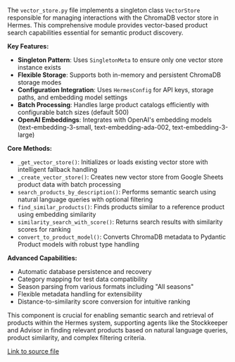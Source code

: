 The `vector_store.py` file implements a singleton class `VectorStore` responsible for managing interactions with the ChromaDB vector store in Hermes. This comprehensive module provides vector-based product search capabilities essential for semantic product discovery.

**Key Features:**
- **Singleton Pattern**: Uses `SingletonMeta` to ensure only one vector store instance exists
- **Flexible Storage**: Supports both in-memory and persistent ChromaDB storage modes
- **Configuration Integration**: Uses `HermesConfig` for API keys, storage paths, and embedding model settings
- **Batch Processing**: Handles large product catalogs efficiently with configurable batch sizes (default 500)
- **OpenAI Embeddings**: Integrates with OpenAI's embedding models (text-embedding-3-small, text-embedding-ada-002, text-embedding-3-large)

**Core Methods:**
- `_get_vector_store()`: Initializes or loads existing vector store with intelligent fallback handling
- `_create_vector_store()`: Creates new vector store from Google Sheets product data with batch processing
- `search_products_by_description()`: Performs semantic search using natural language queries with optional filtering
- `find_similar_products()`: Finds products similar to a reference product using embedding similarity
- `similarity_search_with_score()`: Returns search results with similarity scores for ranking
- `convert_to_product_model()`: Converts ChromaDB metadata to Pydantic Product models with robust type handling

**Advanced Capabilities:**
- Automatic database persistence and recovery
- Category mapping for test data compatibility
- Season parsing from various formats including "All seasons"
- Flexible metadata handling for extensibility
- Distance-to-similarity score conversion for intuitive ranking

This component is crucial for enabling semantic search and retrieval of products within the Hermes system, supporting agents like the Stockkeeper and Advisor in finding relevant products based on natural language queries, product similarity, and complex filtering criteria.

[Link to source file](../../../src/hermes/data_processing/vector_store.py) 